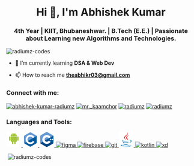 <h1 align="center">Hi 👋, I'm Abhishek Kumar</h1>
<h3 align="center">4th Year | KIIT, Bhubaneshwar. | B.Tech (E.E.) | Passionate about Learning new Algorithms and Technologies.</h3>

<p align="left"> <img src="https://komarev.com/ghpvc/?username=radiumz-codes&label=Profile%20views&color=0e75b6&style=flat" alt="radiumz-codes" /> </p>


- 🌱 I’m currently learning **DSA & Web Dev**

- 📫 How to reach me **theabhikr03@gmail.com**

<h3 align="left">Connect with me:</h3>
<p align="left">
<a href="https://linkedin.com/in/abhishek-kumar-radiumz" target="blank"><img align="center" src="https://raw.githubusercontent.com/rahuldkjain/github-profile-readme-generator/master/src/images/icons/Social/linked-in-alt.svg" alt="abhishek-kumar-radiumz" height="30" width="40" /></a>
<a href="https://instagram.com/mr._kaamchor" target="blank"><img align="center" src="https://raw.githubusercontent.com/rahuldkjain/github-profile-readme-generator/master/src/images/icons/Social/instagram.svg" alt="mr._kaamchor" height="30" width="40" /></a>
<a href="https://www.codechef.com/users/radiumz" target="blank"><img align="center" src="https://cdn.jsdelivr.net/npm/simple-icons@3.1.0/icons/codechef.svg" alt="radiumz" height="30" width="40" /></a>
<a href="https://codeforces.com/profile/radiumz" target="blank"><img align="center" src="https://cdn.jsdelivr.net/npm/simple-icons@3.0.1/icons/codeforces.svg" alt="radiumz" height="30" width="40" /></a>
</p>

<h3 align="left">Languages and Tools:</h3>
<p align="left"> <a href="https://developer.android.com" target="_blank"> <img src="https://raw.githubusercontent.com/devicons/devicon/master/icons/android/android-original-wordmark.svg" alt="android" width="40" height="40"/> </a> <a href="https://www.cprogramming.com/" target="_blank"> <img src="https://raw.githubusercontent.com/devicons/devicon/master/icons/c/c-original.svg" alt="c" width="40" height="40"/> </a> <a href="https://www.w3schools.com/cpp/" target="_blank"> <img src="https://raw.githubusercontent.com/devicons/devicon/master/icons/cplusplus/cplusplus-original.svg" alt="cplusplus" width="40" height="40"/> </a> <a href="https://www.figma.com/" target="_blank"> <img src="https://www.vectorlogo.zone/logos/figma/figma-icon.svg" alt="figma" width="40" height="40"/> </a> <a href="https://firebase.google.com/" target="_blank"> <img src="https://www.vectorlogo.zone/logos/firebase/firebase-icon.svg" alt="firebase" width="40" height="40"/> </a> <a href="https://git-scm.com/" target="_blank"> <img src="https://www.vectorlogo.zone/logos/git-scm/git-scm-icon.svg" alt="git" width="40" height="40"/> </a> <a href="https://www.java.com" target="_blank"> <img src="https://raw.githubusercontent.com/devicons/devicon/master/icons/java/java-original.svg" alt="java" width="40" height="40"/> </a> <a href="https://kotlinlang.org" target="_blank"> <img src="https://www.vectorlogo.zone/logos/kotlinlang/kotlinlang-icon.svg" alt="kotlin" width="40" height="40"/> </a> <a href="https://www.adobe.com/products/xd.html" target="_blank"> <img src="https://cdn.worldvectorlogo.com/logos/adobe-xd.svg" alt="xd" width="40" height="40" fill = "white"/> </a> </p>


<p>&nbsp;<img align="center" src="https://github-readme-stats.vercel.app/api?username=radiumz-codes&show_icons=true&locale=en" alt="radiumz-codes" /></p>
